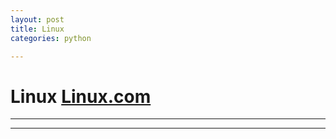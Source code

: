 ```yaml
---
layout: post
title: Linux
categories: python

---
```


# Linux [Linux.com]

- - -



- - -
[Linux.com]: https://www.linux.com/what-is-linux
